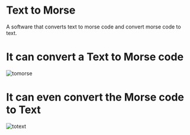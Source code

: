 # Text to Morse
A software that converts text to morse code and convert morse code to text.

# It can convert a Text to Morse code

![tomorse](https://user-images.githubusercontent.com/16313961/42855568-c38e880c-8a5e-11e8-89b8-7c6a80a05d26.gif)

# It can even convert the Morse code to Text

![totext](https://user-images.githubusercontent.com/16313961/42855880-2e24a7e0-8a60-11e8-9d09-072cdf1c6d9c.gif)
